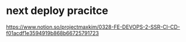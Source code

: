 # next deploy pracitce

https://www.notion.so/projectmaxkim/0328-FE-DEVOPS-2-SSR-CI-CD-f01acdf1e3594919b868b66725791723
